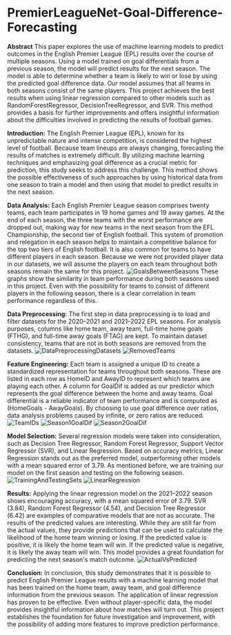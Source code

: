 # PremierLeagueNet-Goal-Difference-Forecasting

**Abstract**
This paper explores the use of machine learning models to predict outcomes in the English Premier League (EPL) results over the course of multiple seasons. Using a model trained on goal differentials from a previous season, the model will predict results for the next season. The model is able to determine whether a team is likely to win or lose by using the predicted goal difference data. Our model assumes that all teams in both seasons consist of the same players. This project achieves the best results when using linear regression compared to other models such as RandomForestRegressor, DecisionTreeRegressor, and SVR. This method provides a basis for further improvements and offers insightful information about the difficulties involved in predicting the results of football games.


**Introduction:**
The English Premier League (EPL), known for its unpredictable nature and intense competition, is considered the highest level of football. Because team lineups are always changing, forecasting the results of matches is extremely difficult. By utilizing machine learning techniques and emphasizing goal difference as a crucial metric for prediction, this study seeks to address this challenge. This method shows the possible effectiveness of such approaches by using historical data from one season to train a model and then using that model to predict results in the next season.

**Data Analysis:**
Each English Premier League season comprises twenty teams, each team participates in 19 home games and 19 away games. At the end of each season, the three teams with the worst performance are dropped out, making way for new teams in the next season from the EFL Championship, the second tier of English football. This system of promotion and relegation in each season helps to maintain a competitive balance for the top two tiers of English football. It is also common for teams to have different players in each season. Because we were not provided player data in our datasets, we will assume the players on each team throughout both seasons remain the same for this project.
![GoalsBetweenSeasons](https://github.com/Isaiahensley/PremierLeague-Goal-Differernce-Forecasting/assets/143129356/21fd5857-e400-4ccf-a33c-a33563c3abd1)
These graphs show the similarity in team performance during both seasons used in this project. Even with the possibility for teams to consist of different players in the following season, there is a clear correlation in team performance regardless of this.

**Data Preprocessing:**
The first step in data preprocessing is to load and filter datasets for the 2020–2021 and 2021–2022 EPL seasons. For analysis purposes, columns like home team, away team, full-time home goals (FTHG), and full-time away goals (FTAG) are kept. To maintain dataset consistency, teams that are not in both seasons are removed from the datasets.
![DataPreprocessingDatasets](https://github.com/Isaiahensley/PremierLeague-Goal-Differernce-Forecasting/assets/143129356/8eeb782b-189d-4267-a12d-935f11b73f8f)
![RemovedTeams](https://github.com/Isaiahensley/PremierLeague-Goal-Differernce-Forecasting/assets/143129356/f6d2c428-7d44-44e2-87f1-e94e2c8b608a)

**Feature Engineering:**
Each team is assigned a unique ID to create a standardized representation for teams throughout both seasons. These are listed in each row as HomeID and AwayID to represent which teams are playing each other. A column for GoalDif is added as our predictor which represents the goal difference between the home and away teams. Goal differential is a reliable indicator of team performance and is computed as (HomeGoals - AwayGoals). By choosing to use goal difference over ratios, data analysis problems caused by infinite, or zero ratios are reduced.
![TeamIDs](https://github.com/Isaiahensley/PremierLeague-Goal-Differernce-Forecasting/assets/143129356/1bbc146c-340d-4689-b7f4-b6b55b23ef4a)
![Season1GoalDif](https://github.com/Isaiahensley/PremierLeague-Goal-Differernce-Forecasting/assets/143129356/6899cbb5-dc02-4142-98de-9c16dc13dd8c)
![Season2GoalDif](https://github.com/Isaiahensley/PremierLeague-Goal-Differernce-Forecasting/assets/143129356/bfc867b1-6e32-4c9a-b1af-86720a59a2df)

**Model Selection:**
Several regression models were taken into consideration, such as Decision Tree Regressor, Random Forest Regressor, Support Vector Regressor (SVR), and Linear Regression. Based on accuracy metrics, Linear Regression stands out as the preferred model, outperforming other models with a mean squared error of 3.79. As mentioned before, we are training our model on the first season and testing on the following season.
![TrainingAndTestingSets](https://github.com/Isaiahensley/PremierLeague-Goal-Differernce-Forecasting/assets/143129356/bdedd9c3-5d08-431d-a83f-de8005bd5686)
![LinearRegression](https://github.com/Isaiahensley/PremierLeague-Goal-Differernce-Forecasting/assets/143129356/03a25d83-a3eb-4ffa-98f2-571f51598a0a)

**Results:**
Applying the linear regression model on the 2021–2022 season shows encouraging accuracy, with a mean squared error of 3.79. SVR (3.84), Random Forest Regressor (4.54), and Decision Tree Regressor (6.42) are examples of comparative models that are not as accurate. 
The results of the predicted values are interesting. While they are still far from the actual values, they provide predictions that can be used to calculate the likelihood of the home team winning or losing. If the predicted value is positive, it is likely the home team will win. If the predicted value is negative, it is likely the away team will win. This model provides a great foundation for predicting the next season's match outcome.
![ActualVsPredicted](https://github.com/Isaiahensley/PremierLeague-Goal-Differernce-Forecasting/assets/143129356/16fa135c-48c7-48ba-8132-2fa16cd3a86f)

**Conclusion:**
In conclusion, this study demonstrates that it is possible to predict English Premier League results with a machine learning model that has been trained on the home team, away team, and goal difference information from the previous season. The application of linear regression has proven to be effective. Even without player-specific data, the model provides insightful information about how matches will turn out. This project establishes the foundation for future investigation and improvement, with the possibility of adding more features to improve prediction performance.
